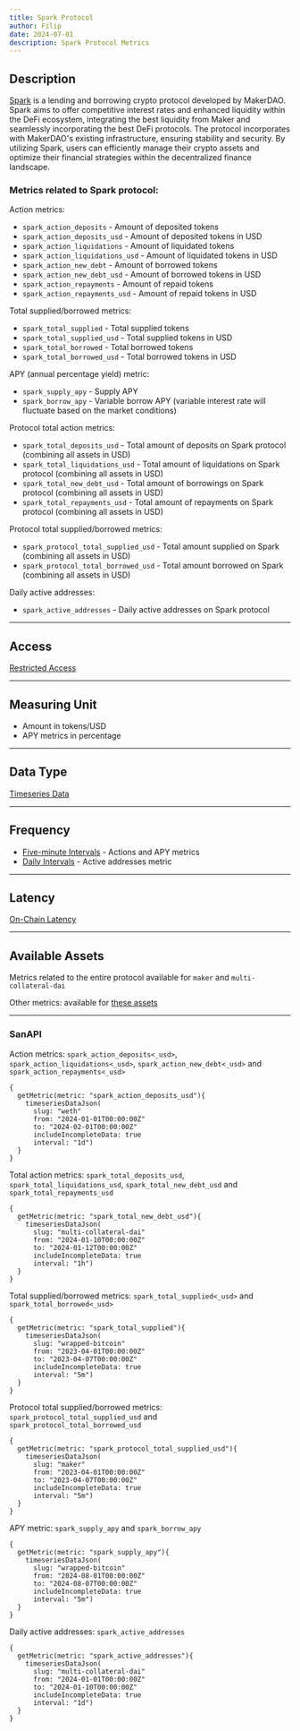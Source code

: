 ```yaml
---
title: Spark Protocol
author: Filip
date: 2024-07-01
description: Spark Protocol Metrics
---
```


## Description
[Spark](https://spark.fi/) is a lending and borrowing crypto protocol developed by MakerDAO. 
Spark aims to offer competitive interest rates and enhanced liquidity within the DeFi ecosystem, 
integrating the best liquidity from Maker and seamlessly incorporating the best DeFi protocols. 
The protocol incorporates with MakerDAO's existing infrastructure, ensuring stability and security. 
By utilizing Spark, users can efficiently manage their crypto assets and optimize their financial 
strategies within the decentralized finance landscape.

### Metrics related to Spark protocol:

Action metrics:
* `spark_action_deposits` - Amount of deposited tokens
* `spark_action_deposits_usd` - Amount of deposited tokens in USD
* `spark_action_liquidations` - Amount of liquidated tokens
* `spark_action_liquidations_usd` - Amount of liquidated tokens in USD
* `spark_action_new_debt` - Amount of borrowed tokens
* `spark_action_new_debt_usd` - Amount of borrowed tokens in USD
* `spark_action_repayments` - Amount of repaid tokens
* `spark_action_repayments_usd` - Amount of repaid tokens in USD

Total supplied/borrowed metrics:
* `spark_total_supplied` - Total supplied tokens
* `spark_total_supplied_usd` - Total supplied tokens in USD
* `spark_total_borrowed` - Total borrowed tokens
* `spark_total_borrowed_usd` - Total borrowed tokens in USD

APY (annual percentage yield) metric:
* `spark_supply_apy` - Supply APY
* `spark_borrow_apy` - Variable borrow APY (variable interest rate will fluctuate based on the market conditions)

Protocol total action metrics:
* `spark_total_deposits_usd` - Total amount of deposits on Spark protocol (combining all assets in USD)
* `spark_total_liquidations_usd` - Total amount of liquidations on Spark protocol (combining all assets in USD)
* `spark_total_new_debt_usd` - Total amount of borrowings on Spark protocol (combining all assets in USD)
* `spark_total_repayments_usd` - Total amount of repayments on Spark protocol (combining all assets in USD)

Protocol total supplied/borrowed metrics:
* `spark_protocol_total_supplied_usd` - Total amount supplied on Spark (combining all assets in USD)
* `spark_protocol_total_borrowed_usd` - Total amount borrowed on Spark (combining all assets in USD)

Daily active addresses:
* `spark_active_addresses` - Daily active addresses on Spark protocol

---

## Access

[Restricted Access](/metrics/details/access#restricted-access)

---

## Measuring Unit

* Amount in tokens/USD
* APY metrics in percentage

---

## Data Type

[Timeseries Data](/metrics/details/data-type#timeseries-data)

---

## Frequency

* [Five-minute Intervals](/metrics/details/frequency#five-minute-frequency) - Actions and APY metrics
* [Daily Intervals](/metrics/details/frequency#daily-frequency) - Active addresses metric

---

## Latency

[On-Chain Latency](/metrics/details/latency#on-chain-latency)

---

## Available Assets

Metrics related to the entire protocol available for `maker` and `multi-collateral-dai`

Other metrics: 
available for [these assets](<https://api.santiment.net/graphiql?query=%7B%0A%20%20getMetric(metric%3A%20%22spark_action_deposits%22)%7B%0A%20%20%20%20metadata%7B%0A%20%20%20%20%20%20availableSlugs%0A%20%20%20%20%7D%0A%20%20%7D%0A%7D>)

---

### SanAPI

Action metrics: `spark_action_deposits<_usd>`, `spark_action_liquidations<_usd>`, 
`spark_action_new_debt<_usd>` and `spark_action_repayments<_usd>`

```graphql-explorer
{
  getMetric(metric: "spark_action_deposits_usd"){
    timeseriesDataJson(
      slug: "weth"
      from: "2024-01-01T00:00:00Z"
      to: "2024-02-01T00:00:00Z"
      includeIncompleteData: true
      interval: "1d")
  }
}
```

Total action metrics: `spark_total_deposits_usd`, `spark_total_liquidations_usd`, 
`spark_total_new_debt_usd` and `spark_total_repayments_usd`

```graphql-explorer
{
  getMetric(metric: "spark_total_new_debt_usd"){
    timeseriesDataJson(
      slug: "multi-collateral-dai"
      from: "2024-01-10T00:00:00Z"
      to: "2024-01-12T00:00:00Z"
      includeIncompleteData: true
      interval: "1h")
  }
}
```

Total supplied/borrowed metrics: `spark_total_supplied<_usd>` and 
`spark_total_borrowed<_usd>`

```graphql-explorer
{
  getMetric(metric: "spark_total_supplied"){
    timeseriesDataJson(
      slug: "wrapped-bitcoin"
      from: "2023-04-01T00:00:00Z"
      to: "2023-04-07T00:00:00Z"
      includeIncompleteData: true
      interval: "5m")
  }
}
```

Protocol total supplied/borrowed metrics: `spark_protocol_total_supplied_usd` and 
`spark_protocol_total_borrowed_usd`

```graphql-explorer
{
  getMetric(metric: "spark_protocol_total_supplied_usd"){
    timeseriesDataJson(
      slug: "maker"
      from: "2023-04-01T00:00:00Z"
      to: "2023-04-07T00:00:00Z"
      includeIncompleteData: true
      interval: "5m")
  }
}
```

APY metric: `spark_supply_apy` and `spark_borrow_apy`

```graphql-explorer
{
  getMetric(metric: "spark_supply_apy"){
    timeseriesDataJson(
      slug: "wrapped-bitcoin"
      from: "2024-08-01T00:00:00Z"
      to: "2024-08-07T00:00:00Z"
      includeIncompleteData: true
      interval: "5m")
  }
}
```

Daily active addresses: `spark_active_addresses`

```graphql-explorer
{
  getMetric(metric: "spark_active_addresses"){
    timeseriesDataJson(
      slug: "multi-collateral-dai"
      from: "2024-01-01T00:00:00Z"
      to: "2024-01-10T00:00:00Z"
      includeIncompleteData: true
      interval: "1d")
  }
}
```
